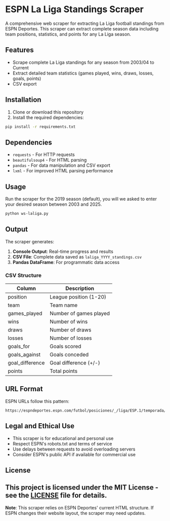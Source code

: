 # ESPN La Liga Standings Scraper

A comprehensive web scraper for extracting La Liga football standings from ESPN Deportes. This scraper can extract complete season data including team positions, statistics, and points for any La Liga season.

## Features

- Scrape complete La Liga standings for any season from 2003/04 to Current
- Extract detailed team statistics (games played, wins, draws, losses, goals, points)
- CSV export


## Installation

1. Clone or download this repository
2. Install the required dependencies:

```bash
pip install -r requirements.txt
```

## Dependencies

- `requests` - For HTTP requests
- `beautifulsoup4` - For HTML parsing
- `pandas` - For data manipulation and CSV export
- `lxml` - For improved HTML parsing performance

## Usage

Run the scraper for the 2019 season (default), you will we asked to enter your desired season between 2003 and 2025.

```bash
python ws-laliga.py
```

## Output

The scraper generates:

1. **Console Output**: Real-time progress and results
2. **CSV File**: Complete data saved as `laliga_YYYY_standings.csv`
3. **Pandas DataFrame**: For programmatic data access

### CSV Structure

| Column | Description |
|--------|-------------|
| position | League position (1-20) |
| team | Team name |
| games_played | Number of games played |
| wins | Number of wins |
| draws | Number of draws |
| losses | Number of losses |
| goals_for | Goals scored |
| goals_against | Goals conceded |
| goal_difference | Goal difference (+/-) |
| points | Total points |

## URL Format

ESPN URLs follow this pattern:
```
https://espndeportes.espn.com/futbol/posiciones/_/liga/ESP.1/temporada/{YEAR}
```

## Legal and Ethical Use

- This scraper is for educational and personal use
- Respect ESPN's robots.txt and terms of service
- Use delays between requests to avoid overloading servers
- Consider ESPN's public API if available for commercial use

## License

This project is licensed under the MIT License - see the [LICENSE](LICENSE) file for details.
---

**Note**: This scraper relies on ESPN Deportes' current HTML structure. If ESPN changes their website layout, the scraper may need updates.
